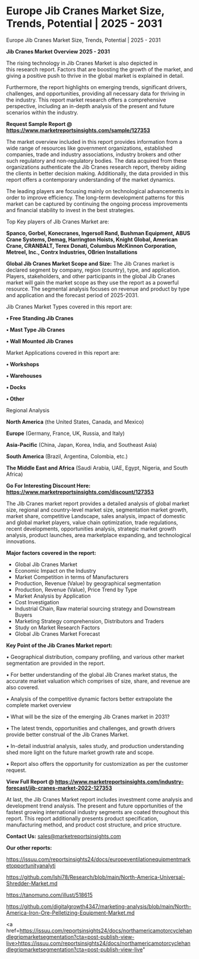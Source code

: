 # Europe Jib Cranes Market Size, Trends, Potential | 2025 - 2031
 Europe Jib Cranes Market Size, Trends, Potential | 2025 - 2031

<Strong> Jib Cranes Market Overview 2025 - 2031</strong>

The rising technology in Jib Cranes Market is also depicted in this research report. Factors that are boosting the growth of the market, and giving a positive push to thrive in the global market is explained in detail.

Furthermore, the report highlights on emerging trends, significant drivers, challenges, and opportunities, providing all necessary data for thriving in the industry. This report market research offers a comprehensive perspective, including an in-depth analysis of the present and future scenarios within the industry.

<strong>Request Sample Report @ <a href=https://www.marketreportsinsights.com/sample/127353>https://www.marketreportsinsights.com/sample/127353</a></strong>

The market overview included in this report provides information from a wide range of resources like government organizations, established companies, trade and industry associations, industry brokers and other such regulatory and non-regulatory bodies. The data acquired from these organizations authenticate the Jib Cranes research report, thereby aiding the clients in better decision making. Additionally, the data provided in this report offers a contemporary understanding of the market dynamics.

The leading players are focusing mainly on technological advancements in order to improve efficiency. The long-term development patterns for this market can be captured by continuing the ongoing process improvements and financial stability to invest in the best strategies.

Top Key players of Jib Cranes Market are:

<strong>Spanco, Gorbel, Konecranes, Ingersoll Rand, Bushman Equipment, ABUS Crane Systems, Demag, Harrington Hoists, Knight Global, American Crane, CRANBALT, Terex Donati, Columbus McKinnon Corporation, Metreel, Inc., Contrx Industries, OBrien Installations</strong>

<strong><b>Global Jib Cranes Market Scope and Size:</b></strong>
The Jib Cranes market is declared segment by company, region (country), type, and application. Players, stakeholders, and other participants in the global Jib Cranes market will gain the market scope as they use the report as a powerful resource. The segmental analysis focuses on revenue and product by type and application and the forecast period of 2025-2031.

Jib Cranes Market Types covered in this report are:

<strong>• Free Standing Jib Cranes

• Mast Type Jib Cranes

• Wall Mounted Jib Cranes</strong>

Market Applications covered in this report are:

<strong>• Workshops

• Warehouses

• Docks

• Other</strong> 

Regional Analysis

<strong>North America</strong> (the United States, Canada, and Mexico)

<strong>Europe</strong> (Germany, France, UK, Russia, and Italy)

<strong>Asia-Pacific</strong> (China, Japan, Korea, India, and Southeast Asia)

<strong>South America</strong> (Brazil, Argentina, Colombia, etc.)

<strong>The Middle East and Africa</strong> (Saudi Arabia, UAE, Egypt, Nigeria, and South Africa)

<strong>Go For Interesting Discount Here: <a href=https://www.marketreportsinsights.com/discount/127353>https://www.marketreportsinsights.com/discount/127353</a></strong>

The Jib Cranes market report provides a detailed analysis of global market size, regional and country-level market size, segmentation market growth, market share, competitive Landscape, sales analysis, impact of domestic and global market players, value chain optimization, trade regulations, recent developments, opportunities analysis, strategic market growth analysis, product launches, area marketplace expanding, and technological innovations.

<strong><b>Major factors covered in the report:</b></strong>
<ul>
  <li>Global Jib Cranes Market </li>
  <li>Economic Impact on the Industry</li>
  <li>Market Competition in terms of Manufacturers</li>
  <li>Production, Revenue (Value) by geographical segmentation</li>
  <li>Production, Revenue (Value), Price Trend by Type</li>
  <li>Market Analysis by Application</li>
  <li>Cost Investigation</li>
  <li>Industrial Chain, Raw material sourcing strategy and Downstream Buyers</li>
  <li>Marketing Strategy comprehension, Distributors and Traders</li>
  <li>Study on Market Research Factors</li>
  <li>Global Jib Cranes Market Forecast</li>
</ul>

<strong><b>Key Point of the Jib Cranes Market report:</b></strong>

• Geographical distribution, company profiling, and various other market segmentation are provided in the report.

• For better understanding of the global Jib Cranes market status, the accurate market valuation which comprises of size, share, and revenue are also covered.

• Analysis of the competitive dynamic factors better extrapolate the complete market overview

• What will be the size of the emerging Jib Cranes market in 2031?

• The latest trends, opportunities and challenges, and growth drivers provide better construal of the Jib Cranes Market.

• In-detail industrial analysis, sales study, and production understanding shed more light on the future market growth rate and scope.

• Report also offers the opportunity for customization as per the customer request.

<strong><b>View Full Report @ <a href=https://www.marketreportsinsights.com/industry-forecast/jib-cranes-market-2022-127353>https://www.marketreportsinsights.com/industry-forecast/jib-cranes-market-2022-127353</a></b></strong>


At last, the Jib Cranes Market report includes investment come analysis and development trend analysis. The present and future opportunities of the fastest growing international industry segments are coated throughout this report. This report additionally presents product specification, manufacturing method, and product cost structure, and price structure.

<strong>Contact Us:</strong>
sales@marketreportsinsights.com

<strong>Our other reports:</strong>

<a href=https://issuu.com/reportsinsights24/docs/europeventilationequipmentmarketopportunityanalyti>https://issuu.com/reportsinsights24/docs/europeventilationequipmentmarketopportunityanalyti</a>

<a href=https://github.com/Ishi78/Research/blob/main/North-America-Universal-Shredder-Market.md>https://github.com/Ishi78/Research/blob/main/North-America-Universal-Shredder-Market.md</a>

<a href=https://tanomuno.com/illust/518615>https://tanomuno.com/illust/518615</a>

<a href=https://github.com/digitalgrowth4347/marketing-analysis/blob/main/North-America-Iron-Ore-Pelletizing-Equipment-Market.md>https://github.com/digitalgrowth4347/marketing-analysis/blob/main/North-America-Iron-Ore-Pelletizing-Equipment-Market.md</a>

<a href=https://issuu.com/reportsinsights24/docs/northamericamotorcyclehandlegripmarketsegmentation?cta=post-publish-view-live>https://issuu.com/reportsinsights24/docs/northamericamotorcyclehandlegripmarketsegmentation?cta=post-publish-view-live</a>"
